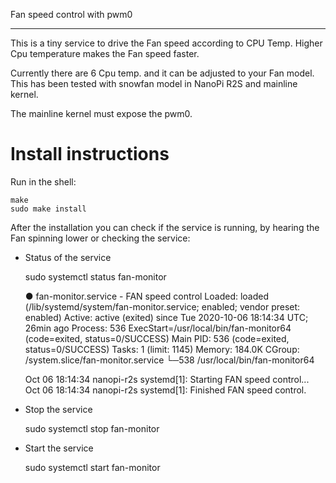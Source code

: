 Fan speed control with pwm0
**************************************

This is a tiny service to drive the Fan speed according to CPU Temp.
Higher Cpu temperature makes the Fan speed faster.

Currently there are 6 Cpu temp. and it can be adjusted to your Fan model.
This has been tested with snowfan model in NanoPi R2S and mainline kernel.

The mainline kernel must expose the pwm0.

Install instructions
====================

Run in the shell:

	make
	sudo make install

After the installation you can check if the service is running, by hearing the Fan spinning lower or checking the service:

* Status of the service

	sudo systemctl status fan-monitor

	● fan-monitor.service - FAN speed control
	     Loaded: loaded (/lib/systemd/system/fan-monitor.service; enabled; vendor preset: enabled)
	     Active: active (exited) since Tue 2020-10-06 18:14:34 UTC; 26min ago
	    Process: 536 ExecStart=/usr/local/bin/fan-monitor64 (code=exited, status=0/SUCCESS)
	   Main PID: 536 (code=exited, status=0/SUCCESS)
	      Tasks: 1 (limit: 1145)
	     Memory: 184.0K
	     CGroup: /system.slice/fan-monitor.service
	             └─538 /usr/local/bin/fan-monitor64
	
	Oct 06 18:14:34 nanopi-r2s systemd[1]: Starting FAN speed control...
	Oct 06 18:14:34 nanopi-r2s systemd[1]: Finished FAN speed control.


* Stop the service

	sudo systemctl stop fan-monitor


* Start the service

	sudo systemctl start fan-monitor
